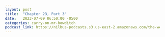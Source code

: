 ```yaml
---
layout: post
title:  "Chapter 23, Part 3"
date:   2023-07-09 06:50:00 -0500
categories: carry-on-mr-bowditch
podcast_link: https://nilbus-podcasts.s3.us-east-2.amazonaws.com/the-well-trained-mind/Carry%20On,%20Mr.%20Bowditch/Chapter%2023,%20Part%203.mp3
---
```

